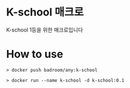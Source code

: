 # K-school 매크로

K-school 1등을 위한 매크로입니다

# How to use

```
> docker push badroom/any:k-school

> docker run --name k-school -d k-school:0.1
```
